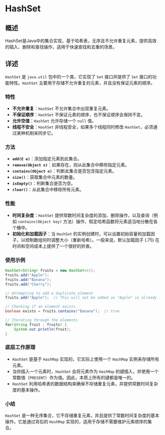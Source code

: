 # HashSet

## 概述

HashSet是Java中的集合实现，基于哈希表，无序且不允许重复元素，提供高效的插入、删除和查找操作，适用于快速查找和去重的场景。

## 详述

`HashSet` 是 `java.util` 包中的一个类，它实现了 `Set` 接口并提供了 `Set` 接口的功能特性。`HashSet` 主要用于存储不允许重复的元素，并且没有保证元素的顺序。

### 特性
- **不允许重复**：`HashSet` 不允许集合中出现重复元素。
- **不保证顺序**：`HashSet` 不保证元素的顺序，也不保证顺序会保持不变。
- **允许空值**：`HashSet` 允许存储一个 `null` 值。
- **线程不安全**：`HashSet` 非线程安全，如果多个线程同时修改 `HashSet`，必须通过某种机制来同步它。
  
### 方法
- **`add(E e)`**：添加指定元素到此集合。
- **`remove(Object o)`**：如果存在，则从此集合中移除指定元素。
- **`contains(Object o)`**：判断此集合是否包含指定元素。
- **`size()`**：获取集合中元素的数量。
- **`isEmpty()`**：判断集合是否为空。
- **`clear()`**：从此集合中移除所有元素。

### 性能
- **时间复杂度**：`HashSet` 提供常数时间复杂度的添加、删除操作，以及查询（例如 `contains(Object key)` 方法）操作，假定哈希函数将元素适当地分散在各个桶中。
- **初始化和加载因子**：当 `HashSet` 的实例创建时，可以设置初始容量和加载因子，以控制数组何时调整大小（重新哈希）。一般来说，默认加载因子 (.75) 在时间和空间成本上提供了一个很好的折衷。

### 使用示例
```java
HashSet<String> fruits = new HashSet<>();
fruits.add("Apple");
fruits.add("Banana");
fruits.add("Cherry");

// Attempting to add a duplicate element
fruits.add("Apple");  // This will not be added as "Apple" is already in the set

// Checking if an element exists
boolean exists = fruits.contains("Banana");  // true

// Iterating through the elements
for(String fruit : fruits) {
    System.out.println(fruit);
}
```

### 底层工作原理
- `HashSet` 是基于 `HashMap` 实现的，它实际上使用一个 `HashMap` 实例来存储所有元素。
- 当你插入一个元素时，`HashSet` 会将元素作为 `HashMap` 的键插入，并使用一个常数值（`PRESENT`）作为值。因此，本质上所有的键都是唯一的。
- `HashSet` 利用哈希表的数据结构来确保不存储重复元素，并提供常数时间复杂度的基本操作。

### 小结
`HashSet` 是一种无序集合，它不存储重复元素，并且提供了常数时间复杂度的基本操作。它是通过背后的 `HashMap` 实现的，适用于存储不需要维护元素顺序的集合。